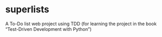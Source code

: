 # superlists
A To-Do list web project using TDD (for learning the project in the book “Test-Driven Development with Python”)
